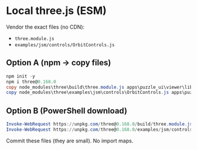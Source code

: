 ﻿# Local three.js (ESM)

Vendor the exact files (no CDN):

- `three.module.js`
- `examples/jsm/controls/OrbitControls.js`

## Option A (npm → copy files)
```powershell
npm init -y
npm i three@0.168.0
copy node_modules\three\build\three.module.js apps\puzzle_ui\viewer\libs\three\
copy node_modules\three\examples\jsm\controls\OrbitControls.js apps\puzzle_ui\viewer\libs\three\examples\jsm\controls\
```

## Option B (PowerShell download)
```powershell
Invoke-WebRequest https://unpkg.com/three@0.168.0/build/three.module.js -OutFile apps\puzzle_ui\viewer\libs\three\three.module.js
Invoke-WebRequest https://unpkg.com/three@0.168.0/examples/jsm/controls/OrbitControls.js -OutFile apps\puzzle_ui\viewer\libs\three\examples\jsm\controls\OrbitControls.js
```

Commit these files (they are small). No import maps.
